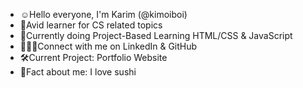 * ☺️Hello everyone, I'm Karim (@kimoiboi)
* 🧠Avid learner for CS related topics
* 📖Currently doing Project-Based Learning HTML/CSS & JavaScript
* 🧑‍🤝‍🧑Connect with me on LinkedIn & GitHub 
* 🛠️Current Project: Portfolio Website
* 🍣Fact about me: I love sushi 

<!--
**kimoiboi/kimoiboi** is a ✨ _special_ ✨ repository because its `README.md` (this file) appears on your GitHub profile.

Here are some ideas to get you started:

- 🔭 I’m currently working on ...
- 🌱 I’m currently learning ...
- 👯 I’m looking to collaborate on ...
- 🤔 I’m looking for help with ...
- 💬 Ask me about ...
- 📫 How to reach me: ...
- 😄 Pronouns: ...
- ⚡ Fun fact: ...
-->
